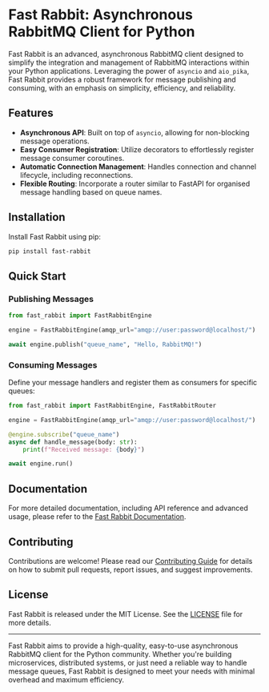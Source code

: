 # Fast Rabbit: Asynchronous RabbitMQ Client for Python

Fast Rabbit is an advanced, asynchronous RabbitMQ client designed to simplify the integration and management of RabbitMQ interactions within your Python applications. Leveraging the power of `asyncio` and `aio_pika`, Fast Rabbit provides a robust framework for message publishing and consuming, with an emphasis on simplicity, efficiency, and reliability.

## Features

- **Asynchronous API**: Built on top of `asyncio`, allowing for non-blocking message operations.
- **Easy Consumer Registration**: Utilize decorators to effortlessly register message consumer coroutines.
- **Automatic Connection Management**: Handles connection and channel lifecycle, including reconnections.
- **Flexible Routing**: Incorporate a router similar to FastAPI for organised message handling based on queue names.

## Installation

Install Fast Rabbit using pip:

```bash
pip install fast-rabbit
```

## Quick Start

### Publishing Messages

```python
from fast_rabbit import FastRabbitEngine

engine = FastRabbitEngine(amqp_url="amqp://user:password@localhost/")

await engine.publish("queue_name", "Hello, RabbitMQ!")
```

### Consuming Messages

Define your message handlers and register them as consumers for specific queues:

```python
from fast_rabbit import FastRabbitEngine, FastRabbitRouter

engine = FastRabbitEngine(amqp_url="amqp://user:password@localhost/")

@engine.subscribe("queue_name")
async def handle_message(body: str):
    print(f"Received message: {body}")

await engine.run()
```

## Documentation

For more detailed documentation, including API reference and advanced usage, please refer to the [Fast Rabbit Documentation](./documentation/DOCUMENTATION.md).

## Contributing

Contributions are welcome! Please read our [Contributing Guide](./documentation/CONTRIBUTING.md) for details on how to submit pull requests, report issues, and suggest improvements.

## License

Fast Rabbit is released under the MIT License. See the [LICENSE](LICENSE) file for more details.

---

Fast Rabbit aims to provide a high-quality, easy-to-use asynchronous RabbitMQ client for the Python community. Whether you're building microservices, distributed systems, or just need a reliable way to handle message queues, Fast Rabbit is designed to meet your needs with minimal overhead and maximum efficiency.
